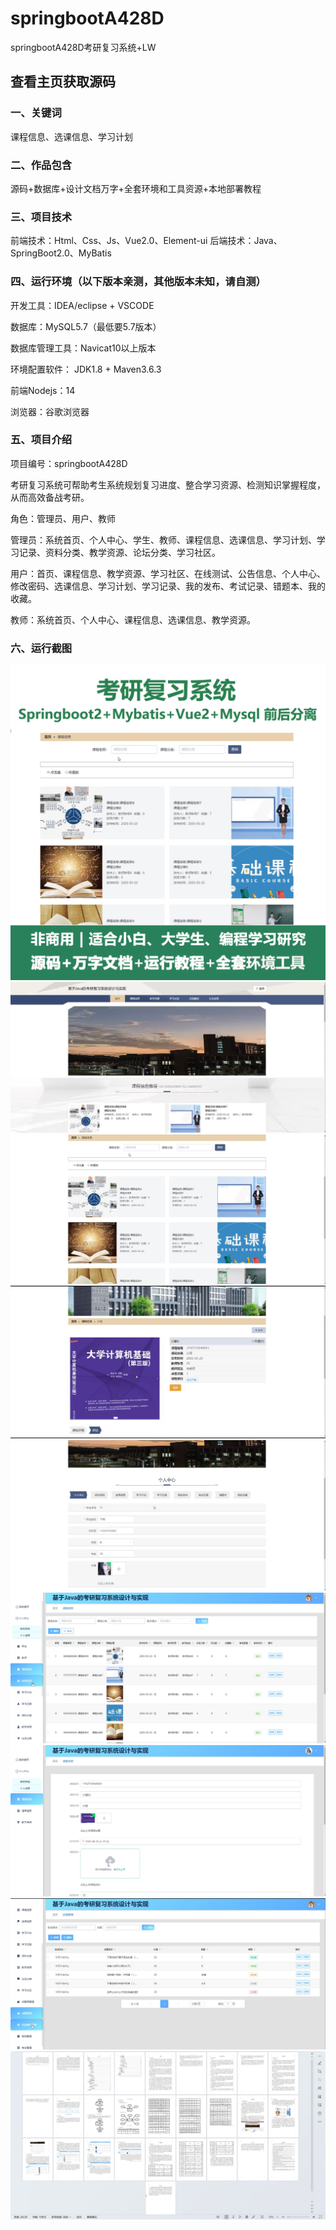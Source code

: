 # springbootA428D
springbootA428D考研复习系统+LW
 
## 查看主页获取源码

### 一、关键词
课程信息、选课信息、学习计划

### 二、作品包含
源码+数据库+设计文档万字+全套环境和工具资源+本地部署教程

### 三、项目技术
前端技术：Html、Css、Js、Vue2.0、Element-ui 
后端技术：Java、SpringBoot2.0、MyBatis

### 四、运行环境（以下版本亲测，其他版本未知，请自测）
开发工具：IDEA/eclipse  + VSCODE

数据库：MySQL5.7（最低要5.7版本）

数据库管理工具：Navicat10以上版本

环境配置软件： JDK1.8 + Maven3.6.3

前端Nodejs：14

浏览器：谷歌浏览器

### 五、项目介绍
项目编号：springbootA428D

考研复习系统可帮助考生系统规划复习进度、整合学习资源、检测知识掌握程度，从而高效备战考研。

角色：管理员、用户、教师

管理员：系统首页、个人中心、学生、教师、课程信息、选课信息、学习计划、学习记录、资料分类、教学资源、论坛分类、学习社区。

用户：首页、课程信息、教学资源、学习社区、在线测试、公告信息、个人中心、修改密码、选课信息、学习计划、学习记录、我的发布、考试记录、错题本、我的收藏。

教师：系统首页、个人中心、课程信息、选课信息、教学资源。

### 六、运行截图
![cover.png](./cover.png)
![1.png](./1.png)
![2.png](./2.png)
![3.png](./3.png)
![4.png](./4.png)
![5.png](./5.png)
![6.png](./6.png)
![7.png](./7.png)
![8.png](./8.png)
